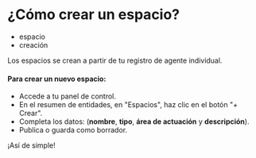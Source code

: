 # ¿Cómo crear un espacio?

- espacio
- creación

Los espacios se crean a partir de tu registro de agente individual.

#### **Para crear un nuevo espacio:**

* Accede a tu panel de control.
* En el resumen de entidades, en "Espacios", haz clic en el botón "+ Crear".
* Completa los datos: (**nombre**, **tipo**, **área de actuación** y **descripción**).
* Publica o guarda como borrador.

¡Así de simple!
